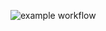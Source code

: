 ![example workflow](https://github.com/andi-martin/andi-martin.github.io/actions/workflows/pages-build-deployment.yml/badge.svg)
